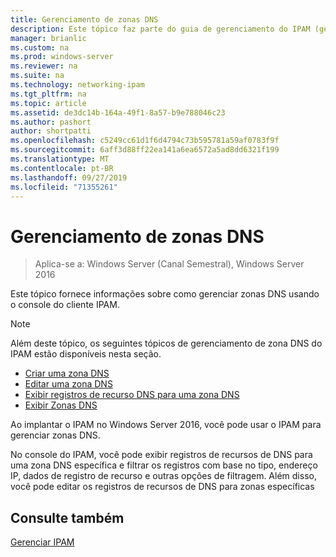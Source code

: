 ```yaml
---
title: Gerenciamento de zonas DNS
description: Este tópico faz parte do guia de gerenciamento do IPAM (gerenciamento de endereços IP) no Windows Server 2016.
manager: brianlic
ms.custom: na
ms.prod: windows-server
ms.reviewer: na
ms.suite: na
ms.technology: networking-ipam
ms.tgt_pltfrm: na
ms.topic: article
ms.assetid: de3dc14b-164a-49f1-8a57-b9e788046c23
ms.author: pashort
author: shortpatti
ms.openlocfilehash: c5249cc61d1f6d4794c73b595781a59af0783f9f
ms.sourcegitcommit: 6aff3d88ff22ea141a6ea6572a5ad8dd6321f199
ms.translationtype: MT
ms.contentlocale: pt-BR
ms.lasthandoff: 09/27/2019
ms.locfileid: "71355261"
---
```

# <a name="dns-zone-management"></a>Gerenciamento de zonas DNS

>Aplica-se a: Windows Server (Canal Semestral), Windows Server 2016

Este tópico fornece informações sobre como gerenciar zonas DNS usando o console do cliente IPAM.  
  
> [!NOTE]  
> Além deste tópico, os seguintes tópicos de gerenciamento de zona DNS do IPAM estão disponíveis nesta seção.  
>   
> -   [Criar uma zona DNS](../../technologies/ipam/Create-a-DNS-Zone.md)  
> -   [Editar uma zona DNS](../../technologies/ipam/Edit-a-DNS-Zone.md)  
> -   [Exibir registros de recurso DNS para uma zona DNS](../../technologies/ipam/View-DNS-Resource-Records-for-a-DNS-Zone.md)  
> -   [Exibir Zonas DNS](../../technologies/ipam/View-DNS-Zones.md)  
  
Ao implantar o IPAM no Windows Server 2016, você pode usar o IPAM para gerenciar zonas DNS.  
  
No console do IPAM, você pode exibir registros de recursos de DNS para uma zona DNS específica e filtrar os registros com base no tipo, endereço IP, dados de registro de recurso e outras opções de filtragem. Além disso, você pode editar os registros de recursos de DNS para zonas específicas  
  
## <a name="see-also"></a>Consulte também  
[Gerenciar IPAM](Manage-IPAM.md)  
  


